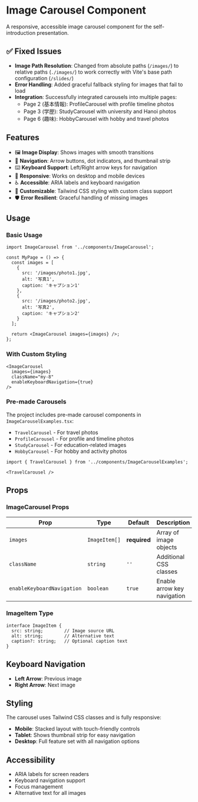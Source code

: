 # Image Carousel Component

A responsive, accessible image carousel component for the self-introduction presentation.

## ✅ Fixed Issues

- **Image Path Resolution**: Changed from absolute paths (`/images/`) to relative paths (`./images/`) to work correctly with Vite's base path configuration (`/slides/`)
- **Error Handling**: Added graceful fallback styling for images that fail to load
- **Integration**: Successfully integrated carousels into multiple pages:
  - Page 2 (基本情報): ProfileCarousel with profile timeline photos
  - Page 3 (学歴): StudyCarousel with university and Hanoi photos  
  - Page 6 (趣味): HobbyCarousel with hobby and travel photos

## Features

- 🖼️ **Image Display**: Shows images with smooth transitions
- 🎯 **Navigation**: Arrow buttons, dot indicators, and thumbnail strip
- ⌨️ **Keyboard Support**: Left/Right arrow keys for navigation
- 📱 **Responsive**: Works on desktop and mobile devices
- ♿ **Accessible**: ARIA labels and keyboard navigation
- 🎨 **Customizable**: Tailwind CSS styling with custom class support
- 🛡️ **Error Resilient**: Graceful handling of missing images

## Usage

### Basic Usage

```tsx
import ImageCarousel from '../components/ImageCarousel';

const MyPage = () => {
  const images = [
    {
      src: '/images/photo1.jpg',
      alt: '写真1',
      caption: 'キャプション1'
    },
    {
      src: '/images/photo2.jpg',
      alt: '写真2',
      caption: 'キャプション2'
    }
  ];

  return <ImageCarousel images={images} />;
};
```

### With Custom Styling

```tsx
<ImageCarousel 
  images={images} 
  className="my-8" 
  enableKeyboardNavigation={true}
/>
```

### Pre-made Carousels

The project includes pre-made carousel components in `ImageCarouselExamples.tsx`:

- `TravelCarousel` - For travel photos
- `ProfileCarousel` - For profile and timeline photos  
- `StudyCarousel` - For education-related images
- `HobbyCarousel` - For hobby and activity photos

```tsx
import { TravelCarousel } from '../components/ImageCarouselExamples';

<TravelCarousel />
```

## Props

### ImageCarousel Props

| Prop | Type | Default | Description |
|------|------|---------|-------------|
| `images` | `ImageItem[]` | **required** | Array of image objects |
| `className` | `string` | `''` | Additional CSS classes |
| `enableKeyboardNavigation` | `boolean` | `true` | Enable arrow key navigation |

### ImageItem Type

```tsx
interface ImageItem {
  src: string;        // Image source URL
  alt: string;        // Alternative text
  caption?: string;   // Optional caption text
}
```

## Keyboard Navigation

- **Left Arrow**: Previous image
- **Right Arrow**: Next image

## Styling

The carousel uses Tailwind CSS classes and is fully responsive:

- **Mobile**: Stacked layout with touch-friendly controls
- **Tablet**: Shows thumbnail strip for easy navigation
- **Desktop**: Full feature set with all navigation options

## Accessibility

- ARIA labels for screen readers
- Keyboard navigation support
- Focus management
- Alternative text for all images
